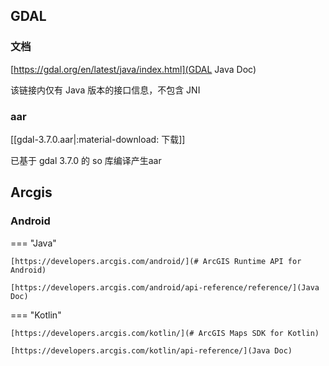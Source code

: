 
## GDAL

### 文档

[https://gdal.org/en/latest/java/index.html](GDAL Java Doc)

该链接内仅有 Java 版本的接口信息，不包含 JNI

### aar

[[gdal-3.7.0.aar|:material-download: 下载]]

已基于 gdal 3.7.0 的 so 库编译产生aar


## Arcgis

### Android

=== "Java"
	
	[https://developers.arcgis.com/android/](# ArcGIS Runtime API for Android)
	
	[https://developers.arcgis.com/android/api-reference/reference/](Java Doc)

=== "Kotlin"

	[https://developers.arcgis.com/kotlin/](# ArcGIS Maps SDK for Kotlin)
	
	[https://developers.arcgis.com/kotlin/api-reference/](Java Doc)

